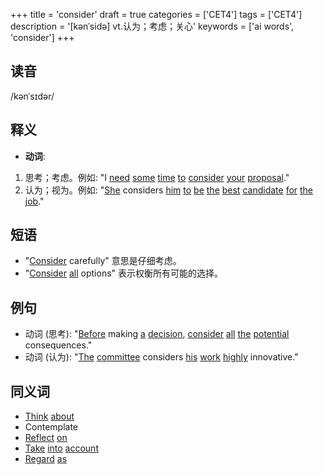 +++
title = 'consider'
draft = true
categories = ['CET4']
tags = ['CET4']
description = '[kənˈsidə] vt.认为；考虑；关心'
keywords = ['ai words', 'consider']
+++

## 读音
/kənˈsɪdər/

## 释义
- **动词**:
1. 思考；考虑。例如: "I [need](/zh/post/need/) [some](/zh/post/some/) [time](/zh/post/time/) [to](/zh/post/to/) [consider](/zh/post/consider/) [your](/zh/post/your/) [proposal](/zh/post/proposal/)."
2. 认为；视为。例如: "[She](/zh/post/she/) considers [him](/zh/post/him/) [to](/zh/post/to/) [be](/zh/post/be/) [the](/zh/post/the/) [best](/zh/post/best/) [candidate](/zh/post/candidate/) [for](/zh/post/for/) [the](/zh/post/the/) [job](/zh/post/job/)."

## 短语
- "[Consider](/zh/post/consider/) carefully" 意思是仔细考虑。
- "[Consider](/zh/post/consider/) [all](/zh/post/all/) options" 表示权衡所有可能的选择。

## 例句
- 动词 (思考): "[Before](/zh/post/before/) making [a](/zh/post/a/) [decision](/zh/post/decision/), [consider](/zh/post/consider/) [all](/zh/post/all/) [the](/zh/post/the/) [potential](/zh/post/potential/) consequences."
- 动词 (认为): "[The](/zh/post/the/) [committee](/zh/post/committee/) considers [his](/zh/post/his/) [work](/zh/post/work/) [highly](/zh/post/highly/) innovative."

## 同义词
- [Think](/zh/post/think/) [about](/zh/post/about/)
- Contemplate
- [Reflect](/zh/post/reflect/) [on](/zh/post/on/)
- [Take](/zh/post/take/) [into](/zh/post/into/) [account](/zh/post/account/)
- [Regard](/zh/post/regard/) [as](/zh/post/as/)

